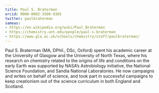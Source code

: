 ```yaml
---
title: Paul S. Braterman
orcid: 0000-0002-3500-9385 
twitter: paulbraterman
sameas:
- https://en.wikipedia.org/wiki/Paul_Braterman
- https://chemistry.unt.edu/people/paul-s-braterman
- https://www.gla.ac.uk/schools/chemistry/staff/paulbraterman/
---
```


Paul S. Braterman (MA, DPhil., DSc, Oxford) spent his academic career at the University of Glasgow and the University of North Texas, where his research on chemistry related to the origins of life and conditions on the early Earth was supported by  NASA’s Astrobiology initiative, the National Science Foundation, and Sandia National Laboratories. He now campaigns and writes on behalf of science, and  took part in successful campaigns to keep creationism out of the science curriculum in both England and Scotland.
